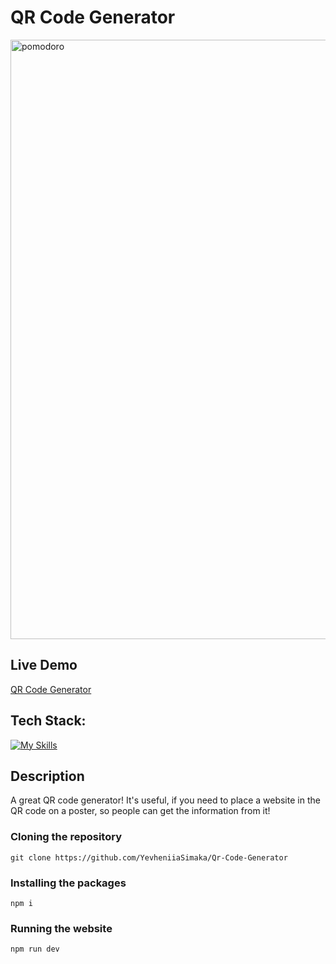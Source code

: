 # QR Code Generator
<img width="959" alt="pomodoro" src="https://github.com/YevheniiaSimaka/Pomodoro-Timer/assets/112284703/71222ae0-3b86-4838-9c8d-0c40cb77932c">

## Live Demo
[QR Code Generator](https://qr-code-generator-svwr.vercel.app/)

## Tech Stack: 
[![My Skills](https://skillicons.dev/icons?i=vite,react,tailwind)](https://skillicons.dev)

## Description
A great QR code generator! It's useful, if you need to place a website in the QR code on a poster, so people can get the information from it!

### Cloning the repository
```shell
git clone https://github.com/YevheniiaSimaka/Qr-Code-Generator
```

### Installing the packages
```shell
npm i
```

### Running the website
```shell
npm run dev
```


